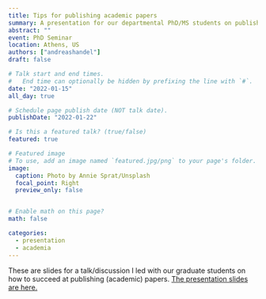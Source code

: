 ```yaml
---
title: Tips for publishing academic papers
summary: A presentation for our departmental PhD/MS students on publishing (peer reviewed) papers.
abstract: ""
event: PhD Seminar
location: Athens, US
authors: ["andreashandel"]
draft: false

# Talk start and end times.
#   End time can optionally be hidden by prefixing the line with `#`.
date: "2022-01-15"
all_day: true

# Schedule page publish date (NOT talk date).
publishDate: "2022-01-22"

# Is this a featured talk? (true/false)
featured: true

# Featured image
# To use, add an image named `featured.jpg/png` to your page's folder. 
image:
  caption: Photo by Annie Sprat/Unsplash
  focal_point: Right
  preview_only: false


# Enable math on this page?
math: false

categories:
  - presentation
  - academia
---
```


These are slides for a talk/discussion I led with our graduate students on how to succeed at publishing (academic) papers.
<a href="/presentations/2022_01_tips_for_publishing_papers.html" target="_blank">The presentation slides are here.</a>
